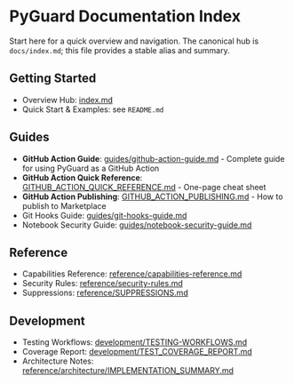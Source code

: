 # PyGuard Documentation Index

Start here for a quick overview and navigation. The canonical hub is `docs/index.md`; this file provides a stable alias and summary.

## Getting Started
- Overview Hub: [index.md](index.md)
- Quick Start & Examples: see `README.md`

## Guides
- **GitHub Action Guide**: [guides/github-action-guide.md](guides/github-action-guide.md) - Complete guide for using PyGuard as a GitHub Action
- **GitHub Action Quick Reference**: [GITHUB_ACTION_QUICK_REFERENCE.md](GITHUB_ACTION_QUICK_REFERENCE.md) - One-page cheat sheet
- **GitHub Action Publishing**: [GITHUB_ACTION_PUBLISHING.md](GITHUB_ACTION_PUBLISHING.md) - How to publish to Marketplace
- Git Hooks Guide: [guides/git-hooks-guide.md](guides/git-hooks-guide.md)
- Notebook Security Guide: [guides/notebook-security-guide.md](guides/notebook-security-guide.md)

## Reference
- Capabilities Reference: [reference/capabilities-reference.md](reference/capabilities-reference.md)
- Security Rules: [reference/security-rules.md](reference/security-rules.md)
- Suppressions: [reference/SUPPRESSIONS.md](reference/SUPPRESSIONS.md)

## Development
- Testing Workflows: [development/TESTING-WORKFLOWS.md](development/TESTING-WORKFLOWS.md)
- Coverage Report: [development/TEST_COVERAGE_REPORT.md](development/TEST_COVERAGE_REPORT.md)
- Architecture Notes: [reference/architecture/IMPLEMENTATION_SUMMARY.md](reference/architecture/IMPLEMENTATION_SUMMARY.md)
